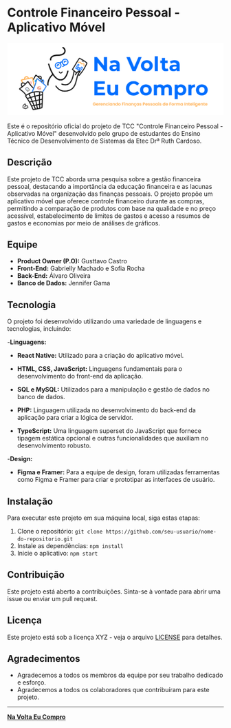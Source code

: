 # Controle Financeiro Pessoal - Aplicativo Móvel

![Logo do Projeto](https://github.com/NaVoltaEuCompro/project_aplication/blob/main/assets/img/banner.png)

Este é o repositório oficial do projeto de TCC "Controle Financeiro Pessoal - Aplicativo Móvel" desenvolvido pelo grupo de estudantes do Ensino Técnico de Desenvolvimento de Sistemas da Etec Drª Ruth Cardoso.

## Descrição

Este projeto de TCC aborda uma pesquisa sobre a gestão financeira pessoal, destacando a importância da educação financeira e as lacunas observadas na organização das finanças pessoais. O projeto propõe um aplicativo móvel que oferece controle financeiro durante as compras, permitindo a comparação de produtos com base na qualidade e no preço acessível, estabelecimento de limites de gastos e acesso a resumos de gastos e economias por meio de análises de gráficos.

## Equipe

- **Product Owner (P.O):** Gusttavo Castro
- **Front-End:** Gabrielly Machado e Sofia Rocha
- **Back-End:** Álvaro Oliveira
- **Banco de Dados:** Jennifer Gama

## Tecnologia

O projeto foi desenvolvido utilizando uma variedade de linguagens e tecnologias, incluindo:
  
-**Linguagens:**

- **React Native:** Utilizado para a criação do aplicativo móvel.

- **HTML, CSS, JavaScript:** Linguagens fundamentais para o desenvolvimento do front-end da aplicação.

- **SQL e MySQL:** Utilizados para a manipulação e gestão de dados no banco de dados.

- **PHP:** Linguagem utilizada no desenvolvimento do back-end da aplicação para criar a lógica de servidor.

- **TypeScript:** Uma linguagem superset do JavaScript que fornece tipagem estática opcional e outras funcionalidades que auxiliam no desenvolvimento robusto.

-**Design:**

- **Figma e Framer:** Para a equipe de design, foram utilizadas ferramentas como Figma e Framer para criar e prototipar as interfaces de usuário.


## Instalação

Para executar este projeto em sua máquina local, siga estas etapas:

1. Clone o repositório: `git clone https://github.com/seu-usuario/nome-do-repositorio.git`
2. Instale as dependências: `npm install`
3. Inicie o aplicativo: `npm start`

## Contribuição

Este projeto está aberto a contribuições. Sinta-se à vontade para abrir uma issue ou enviar um pull request.

## Licença

Este projeto está sob a licença XYZ - veja o arquivo [LICENSE](LICENSE) para detalhes.

## Agradecimentos

- Agradecemos a todos os membros da equipe por seu trabalho dedicado e esforço.
- Agradecemos a todos os colaboradores que contribuíram para este projeto.

---

**[Na Volta Eu Compro](https://github.com/NaVoltaEuCompro/project_aplication/blob/main/assets/img/logo.png)**
